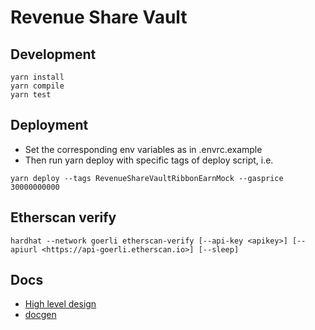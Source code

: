 # Revenue Share Vault

## Development
```
yarn install
yarn compile
yarn test
```

## Deployment
* Set the corresponding env variables as in .envrc.example
* Then run yarn deploy with specific tags of deploy script, i.e.
```
yarn deploy --tags RevenueShareVaultRibbonEarnMock --gasprice 30000000000
```

## Etherscan verify
```
hardhat --network goerli etherscan-verify [--api-key <apikey>] [--apiurl <https://api-goerli.etherscan.io>] [--sleep]
```

## Docs
* [High level design](https://docs.google.com/document/d/12nkopFwwz0xqZGNzzpnlJ63a--mSYwqaBId5bz2a2Do/edit?usp=sharing)
* [docgen](https://github.com/cinchprotocol/contracts/blob/main/v1/hardhat/docs/index.md)
